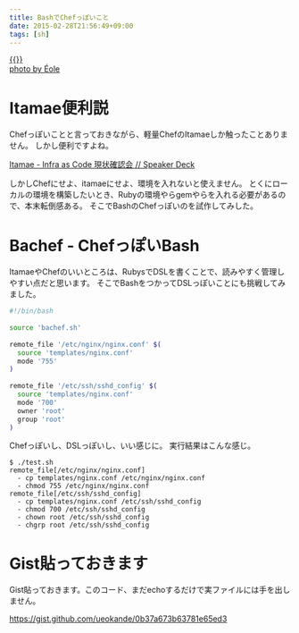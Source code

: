 ```yaml
---
title: BashでChefっぽいこと
date: 2015-02-28T21:56:49+09:00
tags: [sh]
---
```


[{{<img src="http://farm1.staticflickr.com/185/449958332_2a07a72aa3.jpg" alt="">}}](http://www.flickr.com/photos/73491156@N00/449958332)  
[photo by Éole](http://www.flickr.com/photos/73491156@N00/449958332)

# Itamae便利説

Chefっぽいことと言っておきながら、軽量ChefのItamaeしか触ったことありません。
しかし便利ですよね。

[Itamae \- Infra as Code 現状確認会 // Speaker Deck](https://speakerdeck.com/ryotarai/itamae-infra-as-code-xian-zhuang-que-ren-hui)

しかしChefにせよ、itamaeにせよ、環境を入れないと使えません。
とくにローカルの環境を構築したいとき、Rubyの環境やらgemやらを入れる必要があるので、本末転倒感ある。
そこでBashのChefっぽいのを試作してみした。

# Bachef \- ChefっぽいBash

ItamaeやChefのいいところは、RubysでDSLを書くことで、読みやすく管理しやすい点だと思います。
そこでBashをつかってDSLっぽいことにも挑戦してみました。

```sh
#!/bin/bash
 
source 'bachef.sh'
 
remote_file '/etc/nginx/nginx.conf' $(
  source 'templates/nginx.conf'
  mode '755'
)
 
remote_file '/etc/ssh/sshd_config' $(
  source 'templates/nginx.conf'
  mode '700'
  owner 'root'
  group 'root'
)
```

Chefっぽいし、DSLっぽいし、いい感じに。
実行結果はこんな感じ。

```
$ ./test.sh
remote_file[/etc/nginx/nginx.conf]
  - cp templates/nginx.conf /etc/nginx/nginx.conf
  - chmod 755 /etc/nginx/nginx.conf
remote_file[/etc/ssh/sshd_config]
  - cp templates/nginx.conf /etc/ssh/sshd_config
  - chmod 700 /etc/ssh/sshd_config
  - chown root /etc/ssh/sshd_config
  - chgrp root /etc/ssh/sshd_config
```

# Gist貼っておきます

Gist貼っておきます。このコード、まだechoするだけで実ファイルには手を出しません。

[https://gist\.github\.com/ueokande/0b37a673b63781e65ed3](https://gist.github.com/ueokande/0b37a673b63781e65ed3)

